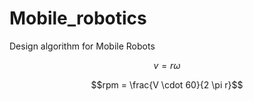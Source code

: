 # Mobile_robotics
Design algorithm for Mobile Robots

<!-- $\sqrt{3x-1}+(1+x)^2$ -->
$$v = r \omega$$

$$rpm = \frac{V \cdot 60}{2 \pi r}$$